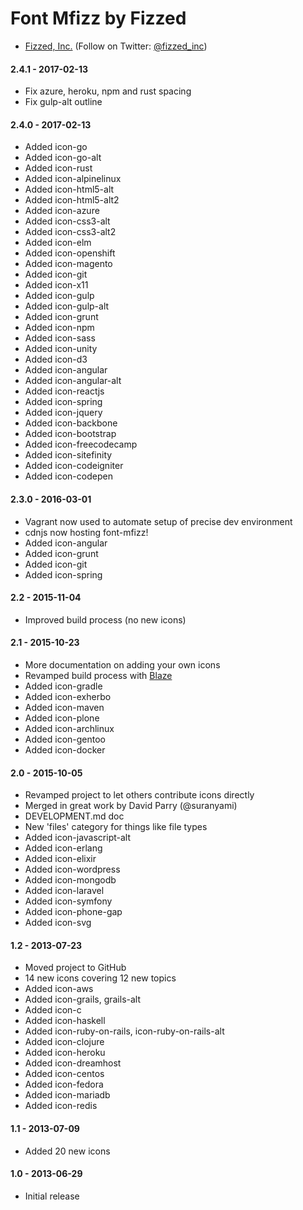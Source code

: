 Font Mfizz by Fizzed
=======================================

 - [Fizzed, Inc.](http://fizzed.com) (Follow on Twitter: [@fizzed_inc](http://twitter.com/fizzed_inc))

#### 2.4.1 - 2017-02-13

 - Fix azure, heroku, npm and rust spacing
 - Fix gulp-alt outline

#### 2.4.0 - 2017-02-13

 - Added icon-go
 - Added icon-go-alt
 - Added icon-rust
 - Added icon-alpinelinux
 - Added icon-html5-alt
 - Added icon-html5-alt2
 - Added icon-azure
 - Added icon-css3-alt
 - Added icon-css3-alt2
 - Added icon-elm
 - Added icon-openshift
 - Added icon-magento
 - Added icon-git
 - Added icon-x11
 - Added icon-gulp
 - Added icon-gulp-alt
 - Added icon-grunt
 - Added icon-npm
 - Added icon-sass
 - Added icon-unity
 - Added icon-d3
 - Added icon-angular
 - Added icon-angular-alt
 - Added icon-reactjs
 - Added icon-spring
 - Added icon-jquery
 - Added icon-backbone
 - Added icon-bootstrap
 - Added icon-freecodecamp
 - Added icon-sitefinity
 - Added icon-codeigniter
 - Added icon-codepen

#### 2.3.0 - 2016-03-01
 
 - Vagrant now used to automate setup of precise dev environment
 - cdnjs now hosting font-mfizz!
 - Added icon-angular
 - Added icon-grunt
 - Added icon-git
 - Added icon-spring

#### 2.2 - 2015-11-04

 - Improved build process (no new icons)

#### 2.1 - 2015-10-23

 - More documentation on adding your own icons
 - Revamped build process with [Blaze](https://github.com/fizzed/blaze)
 - Added icon-gradle
 - Added icon-exherbo
 - Added icon-maven
 - Added icon-plone
 - Added icon-archlinux
 - Added icon-gentoo
 - Added icon-docker

#### 2.0 - 2015-10-05

 - Revamped project to let others contribute icons directly
 - Merged in great work by David Parry (@suranyami)
 - DEVELOPMENT.md doc
 - New 'files' category for things like file types
 - Added icon-javascript-alt
 - Added icon-erlang
 - Added icon-elixir
 - Added icon-wordpress
 - Added icon-mongodb
 - Added icon-laravel
 - Added icon-symfony
 - Added icon-phone-gap
 - Added icon-svg

#### 1.2 - 2013-07-23

 - Moved project to GitHub
 - 14 new icons covering 12 new topics
 - Added icon-aws
 - Added icon-grails, grails-alt
 - Added icon-c
 - Added icon-haskell
 - Added icon-ruby-on-rails, icon-ruby-on-rails-alt
 - Added icon-clojure
 - Added icon-heroku
 - Added icon-dreamhost
 - Added icon-centos
 - Added icon-fedora
 - Added icon-mariadb
 - Added icon-redis

#### 1.1 - 2013-07-09

 - Added 20 new icons

#### 1.0 - 2013-06-29

 - Initial release
